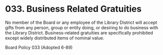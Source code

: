# 033. Business Related Gratuities

No member of the Board or any employee of the Library District will accept gifts from any person, group or entity doing, or desiring to do business with the Library District. Business-related gratuities are specifically prohibited except widely distributed items of nominal value.

Board Policy 033 (Adopted 6-89)
